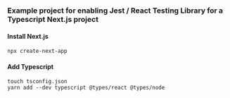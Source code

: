 ### Example project for enabling Jest / React Testing Library for a Typescript Next.js project

#### Install Next.js

`npx create-next-app`

#### Add Typescript

```
touch tsconfig.json
yarn add --dev typescript @types/react @types/node
```
